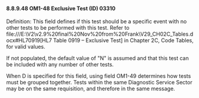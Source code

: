 #### 8.8.9.48 OM1-48 Exclusive Test (ID) 03310

Definition: This field defines if this test should be a specific event with no other tests to be performed with this test. Refer to file:///E:\V2\v2.9%20final%20Nov%20from%20Frank\V29_CH02C_Tables.docx#HL70919[HL7 Table 0919 – Exclusive Test] in Chapter 2C, Code Tables, for valid values.

If not populated, the default value of "N" is assumed and that this test can be included with any number of other tests.

When D is specified for this field, using field OM1-49 determines how tests must be grouped together. Tests within the same Diagnostic Service Sector may be on the same requisition, and therefore in the same message.
